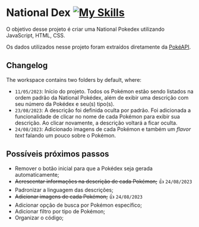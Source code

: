 # National Dex [![My Skills](https://skills.thijs.gg/icons?i=js,html,css)](https://skills.thijs.gg)

O objetivo desse projeto é criar uma National Pokedex utilizando JavaScript, HTML, CSS.

Os dados utilizados nesse projeto foram extraídos diretamente da [PokéAPI](https://pokeapi.co).

## Changelog

The workspace contains two folders by default, where:

- `11/05/2023`: Início do projeto. Todos os Pokémon estão sendo listados na ordem padrão da National Pokédex, além de exibir uma descrição com seu número da Pokédex e seu(s) tipo(s).
- `23/08/2023`: A descrição foi definida oculta por padrão. Foi adicionada a funcionalidade de clicar no nome de cada Pokémon para exibir sua descrição. Ao clicar novamente, a descrição voltará a ficar oculta.
- `24/08/2023`: Adicionado imagens de cada Pokémon e também um _flavor text_ falando um pouco sobre o Pokémon.

## Possíveis próximos passos

- Remover o botão inicial para que a Pokédex seja gerada automaticamente;
- ~~Acrescentar informações na descrição de cada Pokémon;~~ :thumbsup: `24/08/2023`
- Padronizar a linguagem das descrições;
- ~~Adicionar imagens de cada Pokémon;~~ :thumbsup: `24/08/2023`
- Adicionar opção de busca por Pokémon específico;
- Adicionar filtro por tipo de Pokémon;
- Organizar o código;
